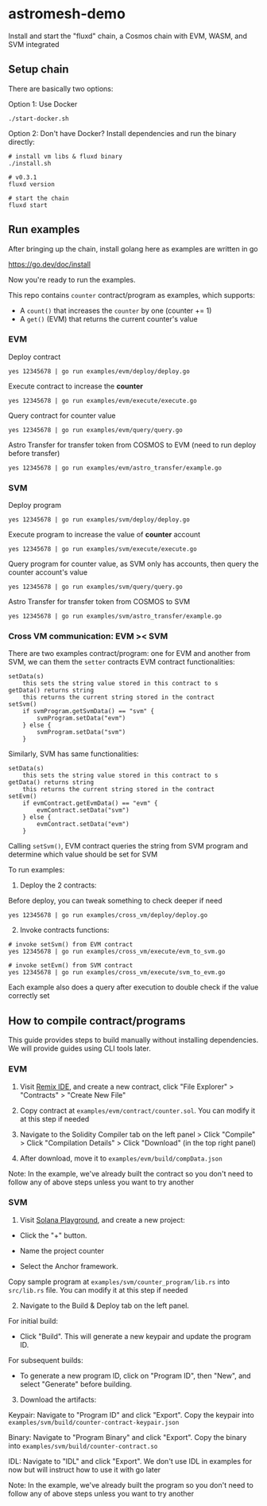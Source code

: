 # astromesh-demo

Install and start the "fluxd" chain, a Cosmos chain with EVM, WASM, and SVM integrated

## Setup chain

There are basically two options:

Option 1: Use Docker

```
./start-docker.sh
```

Option 2: Don't have Docker? Install dependencies and run the binary directly:

```
# install vm libs & fluxd binary
./install.sh

# v0.3.1
fluxd version

# start the chain
fluxd start
```

## Run examples

After bringing up the chain, install golang here as examples are written in go

https://go.dev/doc/install

Now you're ready to run the examples.

This repo contains `counter` contract/program as examples, which supports:
- A `count()` that increases the `counter` by one (counter += 1)
- A `get()` (EVM) that returns the current counter's value

### EVM

Deploy contract

```
yes 12345678 | go run examples/evm/deploy/deploy.go
```

Execute contract to increase the **counter**

```
yes 12345678 | go run examples/evm/execute/execute.go
```

Query contract for counter value

```
yes 12345678 | go run examples/evm/query/query.go
```

Astro Transfer for transfer token from COSMOS to EVM (need to run deploy before transfer)

```
yes 12345678 | go run examples/evm/astro_transfer/example.go
```

### SVM

Deploy program

```
yes 12345678 | go run examples/svm/deploy/deploy.go
```

Execute program to increase the value of **counter** account

```
yes 12345678 | go run examples/svm/execute/execute.go
```

Query program for counter value, as SVM only has accounts, then query the counter account's value

```
yes 12345678 | go run examples/svm/query/query.go
```

Astro Transfer for transfer token from COSMOS to SVM 

```
yes 12345678 | go run examples/svm/astro_transfer/example.go
```

### Cross VM communication: EVM >< SVM

There are two examples contract/program: one for EVM and another from SVM, we can them the `setter` contracts
EVM contract functionalities:

```
setData(s)
    this sets the string value stored in this contract to s
getData() returns string
    this returns the current string stored in the contract
setSvm()
    if svmProgram.getSvmData() == "svm" {
        svmProgram.setData("evm")
    } else {
        svmProgram.setData("svm")
    }
```

Similarly, SVM has same functionalities:

```
setData(s)
    this sets the string value stored in this contract to s
getData() returns string
    this returns the current string stored in the contract
setEvm()
    if evmContract.getEvmData() == "evm" {
        evmContract.setData("svm")
    } else {
        evmContract.setData("evm")
    }
```

Calling `setSvm()`, EVM contract queries the string from SVM program and determine which value should be set for SVM

To run examples:

1. Deploy the 2 contracts:

Before deploy, you can tweak something to check deeper if need

```
yes 12345678 | go run examples/cross_vm/deploy/deploy.go
```

2. Invoke contracts functions:

```
# invoke setSvm() from EVM contract
yes 12345678 | go run examples/cross_vm/execute/evm_to_svm.go

# invoke setEvm() from SVM contract
yes 12345678 | go run examples/cross_vm/execute/svm_to_evm.go
```

Each example also does a query after execution to double check if the value correctly set

## How to compile contract/programs

This guide provides steps to build manually without installing dependencies. We will provide guides using CLI tools later.

### EVM

1. Visit [Remix IDE](https://remix.ethereum.org/), and create a new contract, click "File Explorer" > "Contracts" > "Create New File"

2. Copy contract at `examples/evm/contract/counter.sol`. You can modify it at this step if needed

3. Navigate to the Solidity Compiler tab on the left panel > Click "Compile" > Click "Compilation Details" > Click "Download" (in the top right panel)

4. After download, move it to `examples/evm/build/compData.json`

Note: In the example, we've already built the contract so you don't need to follow any of above steps unless you want to try another

### SVM

1. Visit [Solana Playground](https://beta.solpg.io/), and create a new project:

- Click the "+" button.

- Name the project counter

- Select the Anchor framework.

Copy sample program at `examples/svm/counter_program/lib.rs` into `src/lib.rs` file. You can modify it at this step if needed

2. Navigate to the Build & Deploy tab on the left panel.

For initial build:

- Click "Build". This will generate a new keypair and update the program ID.

For subsequent builds:

- To generate a new program ID, click on "Program ID", then "New", and select "Generate" before building.

3. Download the artifacts:

Keypair: Navigate to "Program ID" and click "Export". Copy the keypair into `examples/svm/build/counter-contract-keypair.json`

Binary: Navigate to "Program Binary" and click "Export". Copy the binary into `examples/svm/build/counter-contract.so`

IDL: Navigate to "IDL" and click "Export". We don't use IDL in examples for now but will instruct how to use it with go later

Note: In the example, we've already built the program so you don't need to follow any of above steps unless you want to try another
